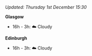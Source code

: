 *Updated: Thursday 1st December 15:30*

**Glasgow**

* 16h - 3h: :cloud: Cloudy

**Edinburgh**

* 16h - 3h: :cloud: Cloudy
